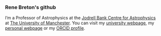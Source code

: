### Rene Breton's github

I’m a Professor of Astrophysics at the [Jodrell Bank Centre for Astrophysics](http://www.jb.man.ac.uk/) at [The University of Manchester](http://www.manchester.ac.uk/). You can visit my [university webpage](https://research.manchester.ac.uk/en/persons/rene.breton), my [personal webpage](https://www.renebreton.org) or my [ORCID profile](https://orcid.org/0000-0001-8522-4983).

<!--
**bretonr/bretonr** is a ✨ _special_ ✨ repository because its `README.md` (this file) appears on your GitHub profile.

Here are some ideas to get you started:

- 🔭 I’m currently working on ...
- 🌱 I’m currently learning ...
- 👯 I’m looking to collaborate on ...
- 🤔 I’m looking for help with ...
- 💬 Ask me about ...
- 📫 How to reach me: ...
- 😄 Pronouns: ...
- ⚡ Fun fact: ...
-->
